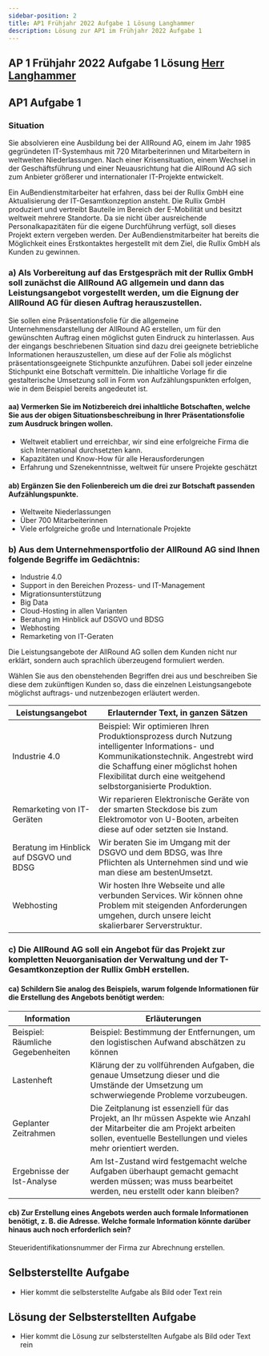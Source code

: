 ```yaml
---
sidebar-position: 2
title: AP1 Frühjahr 2022 Aufgabe 1 Lösung Langhammer
description: Lösung zur AP1 im Frühjahr 2022 Aufgabe 1
---
```


## AP 1 Frühjahr 2022 Aufgabe 1 Lösung [Herr Langhammer](../../../../user/Auszubildende%20Michel/langhammer.md)

## AP1 Aufgabe 1

### Situation
Sie absolvieren eine Ausbildung bei der AllRound AG, einem im Jahr 1985 gegründeten IT-Systemhaus mit 720 Mitarbeiterinnen
und Mitarbeitern in weltweiten Niederlassungen. Nach einer Krisensituation, einem Wechsel in der Geschäftsführung und einer Neuausrichtung hat die AllRound AG sich zum Anbieter größerer und internationaler IT-Projekte entwickelt.

Ein AuBendienstmitarbeiter hat erfahren, dass bei der Rullix GmbH eine Aktualisierung der IT-Gesamtkonzeption ansteht. Die Rullix GmbH produziert und vertreibt Bauteile im Bereich der E-Mobilität und besitzt weltweit mehrere Standorte. Da sie nicht über ausreichende Personalkapazitäten für die eigene Durchführung verfügt, soll dieses Projekt extern vergeben werden. Der AuBendienstmitarbeiter hat bereits die Möglichkeit eines Erstkontaktes hergestellt mit dem Ziel, die Rullix GmbH als Kunden zu
gewinnen.

### a) Als Vorbereitung auf das Erstgespräch mit der Rullix GmbH soll zunächst die AllRound AG allgemein und dann das Leistungsangebot vorgestellt werden, um die Eignung der AllRound AG für diesen Auftrag herauszustellen.
Sie sollen eine Präsentationsfolie für die allgemeine Unternehmensdarstellung der AllRound AG erstellen, um für den gewünschten Auftrag einen möglichst guten Eindruck zu hinterlassen. Aus der eingangs beschriebenen Situation sind dazu drei geeignete betriebliche Informationen herauszustellen, um diese auf der Folie als möglichst präsentationsgeeignete Stichpunkte anzuführen. Dabei soll jeder einzelne Stichpunkt eine Botschaft vermitteln. Die inhaltliche Vorlage fir die gestalterische Umsetzung soll in Form von Aufzählungspunkten erfolgen, wie in dem Beispiel bereits angedeutet ist.

#### aa) Vermerken Sie im Notizbereich drei inhaltliche Botschaften, welche Sie aus der obigen Situationsbeschreibung in Ihrer Präsentationsfolie zum Ausdruck bringen wollen.
- Weltweit etabliert und erreichbar, wir sind eine erfolgreiche Firma die sich International durchsetzten kann.
- Kapazitäten und Know-How für alle Herausforderungen
- Erfahrung und Szenekenntnisse, weltweit für unsere Projekte geschätzt

#### ab) Ergänzen Sie den Folienbereich um die drei zur Botschaft passenden Aufzählungspunkte.
- Weltweite Niederlassungen
- Über 700 Mitarbeiterinnen
- Viele erfolgreiche große und Internationale Projekte

### b) Aus dem Unternehmensportfolio der AllRound AG sind Ihnen folgende Begriffe im Gedächtnis:
- Industrie 4.0
- Support in den Bereichen Prozess- und IT-Management
- Migrationsunterstützung
- Big Data
- Cloud-Hosting in allen Varianten
- Beratung im Hinblick auf DSGVO und BDSG
- Webhosting
- Remarketing von IT-Geraten

Die Leistungsangebote der AllRound AG sollen dem Kunden nicht nur erklärt, sondern auch sprachlich überzeugend formuliert werden.

Wählen Sie aus den obenstehenden Begriffen drei aus und beschreiben Sie diese dem zukünftigen Kunden so, dass die einzelnen Leistungsangebote möglichst auftrags- und nutzenbezogen erläutert werden.

| Leistungsangebot | Erlauternder Text, in ganzen Sätzen |
| --- | --- |
| Industrie 4.0 | Beispiel: Wir optimieren Ihren Produktionsprozess durch Nutzung intelligenter Informations- und Kommunikationstechnik. Angestrebt wird die Schaffung einer möglichst hohen Flexibilitat durch eine weitgehend selbstorganisierte Produktion. |
| Remarketing von IT-Geräten | Wir reparieren Elektronische Geräte von der smarten Steckdose bis zum Elektromotor von U-Booten, arbeiten diese auf oder setzten sie Instand. |
| Beratung im Hinblick auf DSGVO und BDSG | Wir beraten Sie im Umgang mit der DSGVO und dem BDSG, was Ihre Pflichten als Unternehmen sind und wie man diese am bestenUmsetzt. |
| Webhosting | Wir hosten Ihre Webseite und alle verbunden Services. Wir können ohne Problem mit steigenden Anforderungen umgehen, durch unsere leicht skalierbarer Serverstruktur. |

### c) Die AllRound AG soll ein Angebot für das Projekt zur kompletten Neuorganisation der Verwaltung und der T-Gesamtkonzeption der Rullix GmbH erstellen.

#### ca) Schildern Sie analog des Beispiels, warum folgende Informationen für die Erstellung des Angebots benötigt werden:

| Information | Erläuterungen |
|---|---|
| Beispiel: Räumliche Gegebenheiten | Beispiel: Bestimmung der Entfernungen, um den logistischen Aufwand abschätzen zu können |
| Lastenheft | Klärung der zu vollführenden Aufgaben, die genaue Umsetzung dieser und die Umstände der Umsetzung um schwerwiegende Probleme vorzubeugen. |
| Geplanter Zeitrahmen | Die Zeitplanung ist essenziell für das Projekt, an Ihr müssen Aspekte wie Anzahl der Mitarbeiter die am Projekt arbeiten sollen, eventuelle Bestellungen und vieles mehr orientiert werden. |
| Ergebnisse der Ist-Analyse | Am Ist-Zustand wird festgemacht welche Aufgaben überhaupt gemacht gemacht werden müssen; was muss bearbeitet werden, neu erstellt oder kann bleiben? |

#### cb) Zur Erstellung eines Angebots werden auch formale Informationen benötigt, z. B. die Adresse. Welche formale Information könnte darüber hinaus auch noch erforderlich sein?
Steueridentifikationsnummer der Firma zur Abrechnung erstellen.

## Selbsterstellte Aufgabe

- Hier kommt die selbsterstellte Aufgabe als Bild oder Text rein

## Lösung der Selbsterstellten Aufgabe

- Hier kommt die Lösung zur selbsterstellten Aufgabe als Bild oder Text rein
